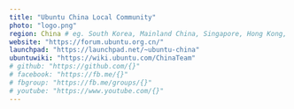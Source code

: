 ```yaml
---
title: "Ubuntu China Local Community"
photo: "logo.png"
region: China # eg. South Korea, Mainland China, Singapore, Hong Kong, Taiwan ...
website: "https://forum.ubuntu.org.cn/"
launchpad: "https://launchpad.net/~ubuntu-china"
ubuntuwiki: "https://wiki.ubuntu.com/ChinaTeam"
# github: "https://github.com/{}"
# facebook: "https://fb.me/{}"
# fbgroup: "https://fb.me/groups/{}"
# youtube: "https://www.youtube.com/{}"
---
```

<!-- Detailed description about the community -->